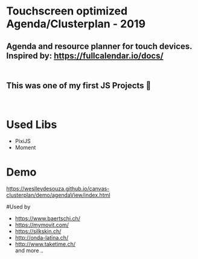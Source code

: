 # Touchscreen optimized Agenda/Clusterplan - 2019
Agenda and resource planner for touch devices.
<br>
Inspired by:
https://fullcalendar.io/docs/
<br>
<br>
---
This was one of my first JS Projects 🧒
--- 
<br>

# Used Libs
- PixiJS
- Moment

# Demo
https://weslleydesouza.github.io/canvas-clusterplan/demo/agendaView/index.html

#Used by
- https://www.baertschi.ch/
- https://mymovit.com/
- https://silkskin.ch/
- http://onda-latina.ch/
- http://www.taketime.ch/ <br>
and more ..
